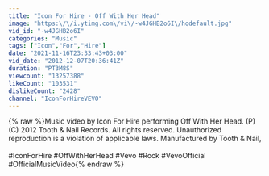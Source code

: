 ```yaml
---
title: "Icon For Hire - Off With Her Head"
image: "https:\/\/i.ytimg.com\/vi\/-w4JGHB2o6I\/hqdefault.jpg"
vid_id: "-w4JGHB2o6I"
categories: "Music"
tags: ["Icon","For","Hire"]
date: "2021-11-16T23:33:43+03:00"
vid_date: "2012-12-07T20:36:41Z"
duration: "PT3M8S"
viewcount: "13257388"
likeCount: "103531"
dislikeCount: "2428"
channel: "IconForHireVEVO"
---
```

{% raw %}Music video by Icon For Hire performing Off With Her Head. (P) (C) 2012 Tooth &amp; Nail Records. All rights reserved. Unauthorized reproduction is a violation of applicable laws.  Manufactured by Tooth &amp; Nail,<br /><br />#IconForHire #OffWithHerHead #Vevo #Rock #VevoOfficial #OfficialMusicVideo{% endraw %}

